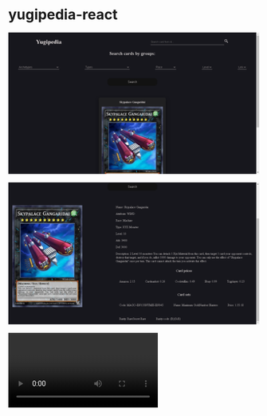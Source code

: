 # yugipedia-react

![Home page](https://github.com/thevalter/yugipedia-react/blob/main/src/assets/readme/home.png)


![Full details](https://github.com/thevalter/yugipedia-react/blob/main/src/assets/readme/fullCard.png)

![Filter card](https://ezgif.com/video-to-gif/ezgif-3-1df8e37357.wmv)

![]()

![]()

![]()

![]()

![]()
